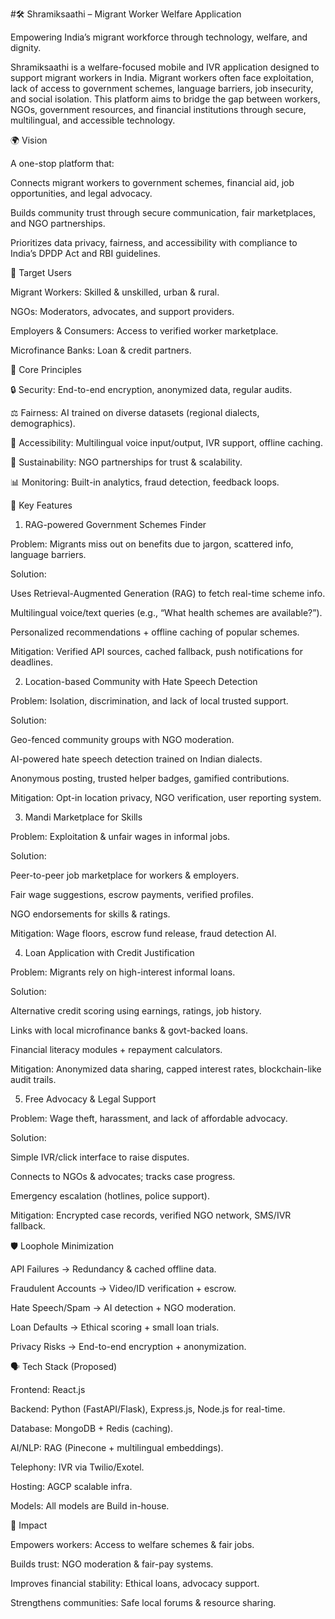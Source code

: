 #🛠️ Shramiksaathi – Migrant Worker Welfare Application

Empowering India’s migrant workforce through technology, welfare, and dignity.

Shramiksaathi is a welfare-focused mobile and IVR application designed to support migrant workers in India. Migrant workers often face exploitation, lack of access to government schemes, language barriers, job insecurity, and social isolation. This platform aims to bridge the gap between workers, NGOs, government resources, and financial institutions through secure, multilingual, and accessible technology.

🌍 Vision

A one-stop platform that:

Connects migrant workers to government schemes, financial aid, job opportunities, and legal advocacy.

Builds community trust through secure communication, fair marketplaces, and NGO partnerships.

Prioritizes data privacy, fairness, and accessibility with compliance to India’s DPDP Act and RBI guidelines.

👥 Target Users

Migrant Workers: Skilled & unskilled, urban & rural.

NGOs: Moderators, advocates, and support providers.

Employers & Consumers: Access to verified worker marketplace.

Microfinance Banks: Loan & credit partners.

🔑 Core Principles

🔒 Security: End-to-end encryption, anonymized data, regular audits.

⚖️ Fairness: AI trained on diverse datasets (regional dialects, demographics).

📶 Accessibility: Multilingual voice input/output, IVR support, offline caching.

🤝 Sustainability: NGO partnerships for trust & scalability.

📊 Monitoring: Built-in analytics, fraud detection, feedback loops.

📱 Key Features
1. RAG-powered Government Schemes Finder

Problem: Migrants miss out on benefits due to jargon, scattered info, language barriers.

Solution:

Uses Retrieval-Augmented Generation (RAG) to fetch real-time scheme info.

Multilingual voice/text queries (e.g., “What health schemes are available?”).

Personalized recommendations + offline caching of popular schemes.

Mitigation: Verified API sources, cached fallback, push notifications for deadlines.

2. Location-based Community with Hate Speech Detection

Problem: Isolation, discrimination, and lack of local trusted support.

Solution:

Geo-fenced community groups with NGO moderation.

AI-powered hate speech detection trained on Indian dialects.

Anonymous posting, trusted helper badges, gamified contributions.

Mitigation: Opt-in location privacy, NGO verification, user reporting system.

3. Mandi Marketplace for Skills

Problem: Exploitation & unfair wages in informal jobs.

Solution:

Peer-to-peer job marketplace for workers & employers.

Fair wage suggestions, escrow payments, verified profiles.

NGO endorsements for skills & ratings.

Mitigation: Wage floors, escrow fund release, fraud detection AI.

4. Loan Application with Credit Justification

Problem: Migrants rely on high-interest informal loans.

Solution:

Alternative credit scoring using earnings, ratings, job history.

Links with local microfinance banks & govt-backed loans.

Financial literacy modules + repayment calculators.

Mitigation: Anonymized data sharing, capped interest rates, blockchain-like audit trails.

5. Free Advocacy & Legal Support

Problem: Wage theft, harassment, and lack of affordable advocacy.

Solution:

Simple IVR/click interface to raise disputes.

Connects to NGOs & advocates; tracks case progress.

Emergency escalation (hotlines, police support).

Mitigation: Encrypted case records, verified NGO network, SMS/IVR fallback.


🛡️ Loophole Minimization

API Failures → Redundancy & cached offline data.

Fraudulent Accounts → Video/ID verification + escrow.

Hate Speech/Spam → AI detection + NGO moderation.

Loan Defaults → Ethical scoring + small loan trials.

Privacy Risks → End-to-end encryption + anonymization.

🗣️ Tech Stack (Proposed)

Frontend: React.js

Backend: Python (FastAPI/Flask), Express.js, Node.js for real-time.

Database: MongoDB + Redis (caching).

AI/NLP: RAG (Pinecone + multilingual embeddings).

Telephony: IVR via Twilio/Exotel.

Hosting: AGCP scalable infra.

Models: All models are Build in-house.

🎯 Impact

Empowers workers: Access to welfare schemes & fair jobs.

Builds trust: NGO moderation & fair-pay systems.

Improves financial stability: Ethical loans, advocacy support.

Strengthens communities: Safe local forums & resource sharing.
